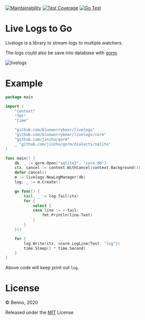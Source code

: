 [![Maintainability](https://api.codeclimate.com/v1/badges/542dcba773db3daf5fe6/maintainability)](https://codeclimate.com/github/blueworrybear/livelogs/maintainability)
[![Test Coverage](https://api.codeclimate.com/v1/badges/542dcba773db3daf5fe6/test_coverage)](https://codeclimate.com/github/blueworrybear/livelogs/test_coverage)
[![Go Test](https://github.com/blueworrybear/livelogs/workflows/Go%20Test/badge.svg)](https://github.com/blueworrybear/livelogs/actions)
# Live Logs to Go

Livelogs is a library to stream logs to multiple watchers.

The logs could also be save into database with [gorm](https://github.com/jinzhu/gorm).

![livelogs](https://i.imgur.com/k4EO02H.gif)

# Example

```go
package main

import (
	"context"
	"fmt"
	"time"

	"github.com/blueworrybear/livelogs"
	"github.com/blueworrybear/livelogs/core"
	"github.com/jinzhu/gorm"
	_ "github.com/jinzhu/gorm/dialects/sqlite"
)

func main() {
	db, _ := gorm.Open("sqlite3", "core.db")
	ctx, cancel := context.WithCancel(context.Background())
	defer cancel()
	m := livelogs.NewLogManager(db)
	log, _ := m.Create()

	go func() {
		tail, _ := log.Tail(ctx)
		for {
			select {
			case line := <-tail:
				fmt.Println(line.Text)
			}
		}
	}()

	for {
		log.Write(ctx, &core.LogLine{Text: "log"})
		time.Sleep(1 * time.Second)
	}
}
```

Above code will keep print out `log`.

# License

© Benno, 2020

Released under the [MIT](https://github.com/blueworrybear/livelogs/blob/master/LICENSE) License